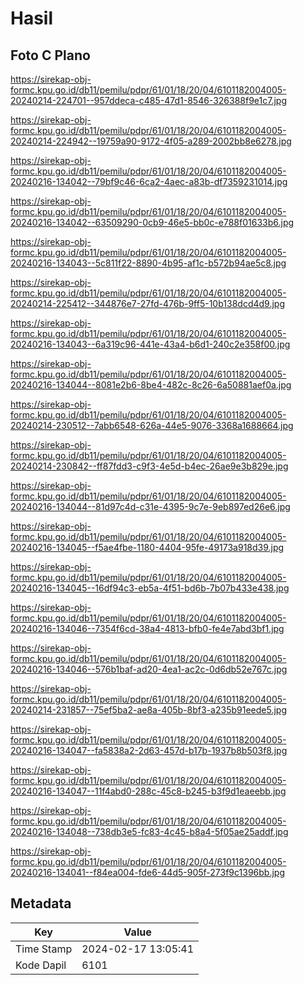 # Hasil

## Foto C Plano

https://sirekap-obj-formc.kpu.go.id/db11/pemilu/pdpr/61/01/18/20/04/6101182004005-20240214-224701--957ddeca-c485-47d1-8546-326388f9e1c7.jpg

https://sirekap-obj-formc.kpu.go.id/db11/pemilu/pdpr/61/01/18/20/04/6101182004005-20240214-224942--19759a90-9172-4f05-a289-2002bb8e6278.jpg

https://sirekap-obj-formc.kpu.go.id/db11/pemilu/pdpr/61/01/18/20/04/6101182004005-20240216-134042--79bf9c46-6ca2-4aec-a83b-df7359231014.jpg

https://sirekap-obj-formc.kpu.go.id/db11/pemilu/pdpr/61/01/18/20/04/6101182004005-20240216-134042--63509290-0cb9-46e5-bb0c-e788f01633b6.jpg

https://sirekap-obj-formc.kpu.go.id/db11/pemilu/pdpr/61/01/18/20/04/6101182004005-20240216-134043--5c811f22-8890-4b95-af1c-b572b94ae5c8.jpg

https://sirekap-obj-formc.kpu.go.id/db11/pemilu/pdpr/61/01/18/20/04/6101182004005-20240214-225412--344876e7-27fd-476b-9ff5-10b138dcd4d9.jpg

https://sirekap-obj-formc.kpu.go.id/db11/pemilu/pdpr/61/01/18/20/04/6101182004005-20240216-134043--6a319c96-441e-43a4-b6d1-240c2e358f00.jpg

https://sirekap-obj-formc.kpu.go.id/db11/pemilu/pdpr/61/01/18/20/04/6101182004005-20240216-134044--8081e2b6-8be4-482c-8c26-6a50881aef0a.jpg

https://sirekap-obj-formc.kpu.go.id/db11/pemilu/pdpr/61/01/18/20/04/6101182004005-20240214-230512--7abb6548-626a-44e5-9076-3368a1688664.jpg

https://sirekap-obj-formc.kpu.go.id/db11/pemilu/pdpr/61/01/18/20/04/6101182004005-20240214-230842--ff87fdd3-c9f3-4e5d-b4ec-26ae9e3b829e.jpg

https://sirekap-obj-formc.kpu.go.id/db11/pemilu/pdpr/61/01/18/20/04/6101182004005-20240216-134044--81d97c4d-c31e-4395-9c7e-9eb897ed26e6.jpg

https://sirekap-obj-formc.kpu.go.id/db11/pemilu/pdpr/61/01/18/20/04/6101182004005-20240216-134045--f5ae4fbe-1180-4404-95fe-49173a918d39.jpg

https://sirekap-obj-formc.kpu.go.id/db11/pemilu/pdpr/61/01/18/20/04/6101182004005-20240216-134045--16df94c3-eb5a-4f51-bd6b-7b07b433e438.jpg

https://sirekap-obj-formc.kpu.go.id/db11/pemilu/pdpr/61/01/18/20/04/6101182004005-20240216-134046--7354f6cd-38a4-4813-bfb0-fe4e7abd3bf1.jpg

https://sirekap-obj-formc.kpu.go.id/db11/pemilu/pdpr/61/01/18/20/04/6101182004005-20240216-134046--576b1baf-ad20-4ea1-ac2c-0d6db52e767c.jpg

https://sirekap-obj-formc.kpu.go.id/db11/pemilu/pdpr/61/01/18/20/04/6101182004005-20240214-231857--75ef5ba2-ae8a-405b-8bf3-a235b91eede5.jpg

https://sirekap-obj-formc.kpu.go.id/db11/pemilu/pdpr/61/01/18/20/04/6101182004005-20240216-134047--fa5838a2-2d63-457d-b17b-1937b8b503f8.jpg

https://sirekap-obj-formc.kpu.go.id/db11/pemilu/pdpr/61/01/18/20/04/6101182004005-20240216-134047--11f4abd0-288c-45c8-b245-b3f9d1eaeebb.jpg

https://sirekap-obj-formc.kpu.go.id/db11/pemilu/pdpr/61/01/18/20/04/6101182004005-20240216-134048--738db3e5-fc83-4c45-b8a4-5f05ae25addf.jpg

https://sirekap-obj-formc.kpu.go.id/db11/pemilu/pdpr/61/01/18/20/04/6101182004005-20240216-134041--f84ea004-fde6-44d5-905f-273f9c1396bb.jpg


## Metadata

| Key        | Value               |
| ---------- | ------------------- |
| Time Stamp | 2024-02-17 13:05:41 |
| Kode Dapil | 6101                |



